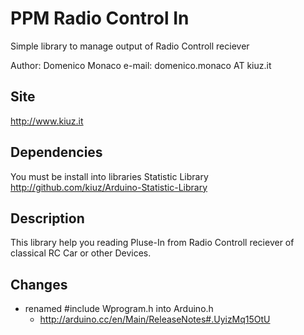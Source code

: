 # PPM Radio Control In
Simple library to manage output of Radio Controll reciever

Author: Domenico Monaco
e-mail: domenico.monaco AT kiuz.it

## Site
http://www.kiuz.it

## Dependencies
You must be install into libraries Statistic Library
http://github.com/kiuz/Arduino-Statistic-Library

## Description
This library help you reading Pluse-In from Radio Controll reciever of classical RC Car or other Devices.

## Changes ##

* renamed #include Wprogram.h into Arduino.h 
	* http://arduino.cc/en/Main/ReleaseNotes#.UyizMq15OtU